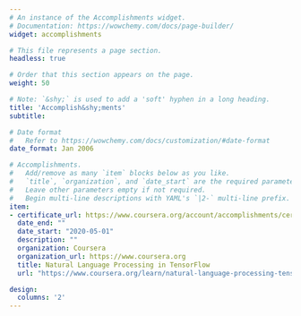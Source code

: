 ```yaml
---
# An instance of the Accomplishments widget.
# Documentation: https://wowchemy.com/docs/page-builder/
widget: accomplishments

# This file represents a page section.
headless: true

# Order that this section appears on the page.
weight: 50

# Note: `&shy;` is used to add a 'soft' hyphen in a long heading.
title: 'Accomplish&shy;ments'
subtitle:

# Date format
#   Refer to https://wowchemy.com/docs/customization/#date-format
date_format: Jan 2006

# Accomplishments.
#   Add/remove as many `item` blocks below as you like.
#   `title`, `organization`, and `date_start` are the required parameters.
#   Leave other parameters empty if not required.
#   Begin multi-line descriptions with YAML's `|2-` multi-line prefix.
item:
- certificate_url: https://www.coursera.org/account/accomplishments/certificate/CLHT3TSYV3G5
  date_end: ""
  date_start: "2020-05-01"
  description: ""
  organization: Coursera
  organization_url: https://www.coursera.org
  title: Natural Language Processing in TensorFlow
  url: "https://www.coursera.org/learn/natural-language-processing-tensorflow"

design:
  columns: '2' 
---
```

